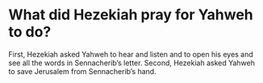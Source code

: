 # What did Hezekiah pray for Yahweh to do?

First, Hezekiah asked Yahweh to hear and listen and to open his eyes and see all the words in Sennacherib’s letter. Second, Hezekiah asked Yahweh to save Jerusalem from Sennacherib’s hand.
